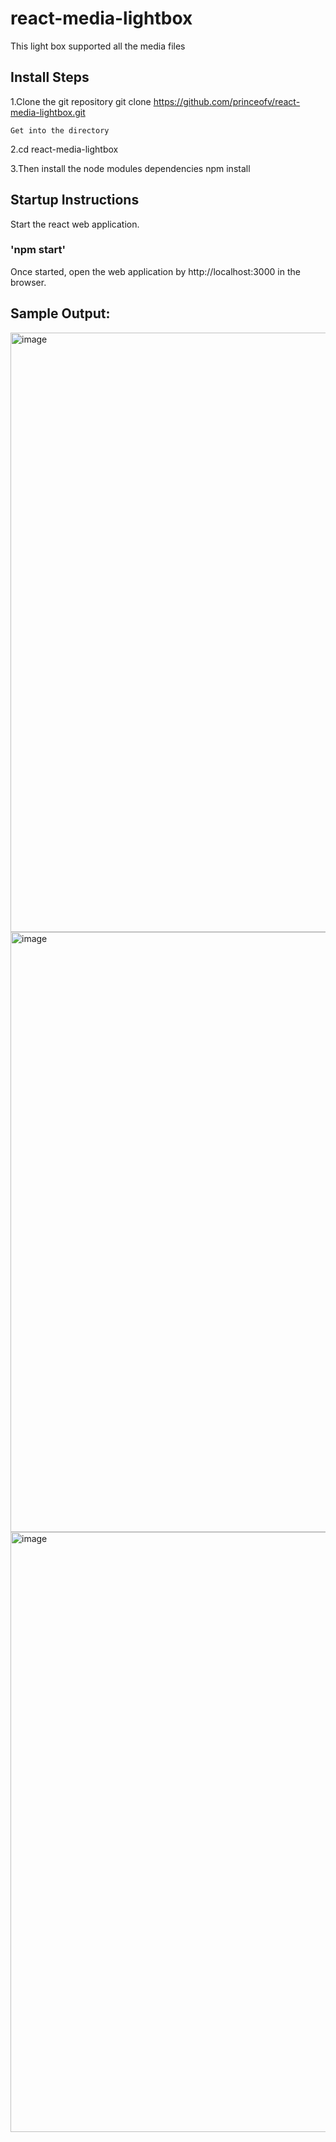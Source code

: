 # react-media-lightbox 

  This light box supported all the media files 
## Install Steps

  1.Clone the git repository git clone https://github.com/princeofv/react-media-lightbox.git

    Get into the directory

  2.cd react-media-lightbox

  3.Then install the node modules dependencies npm install
## Startup Instructions
 Start the react web application.
### 'npm start'

Once started, open the web application by http://localhost:3000 in the browser.

## Sample Output:
<img width="959" alt="image" src="https://user-images.githubusercontent.com/47618675/151733089-e15f7f5c-93f2-4ad7-b8c0-934315acf8a7.png">
<img width="960" alt="image" src="https://user-images.githubusercontent.com/47618675/151733125-9abf7298-9c4c-4992-b29d-1c3aaac8e446.png">
<img width="960" alt="image" src="https://user-images.githubusercontent.com/47618675/151733166-d0d2a3d4-edf2-48df-8070-f6566c32d235.png">
